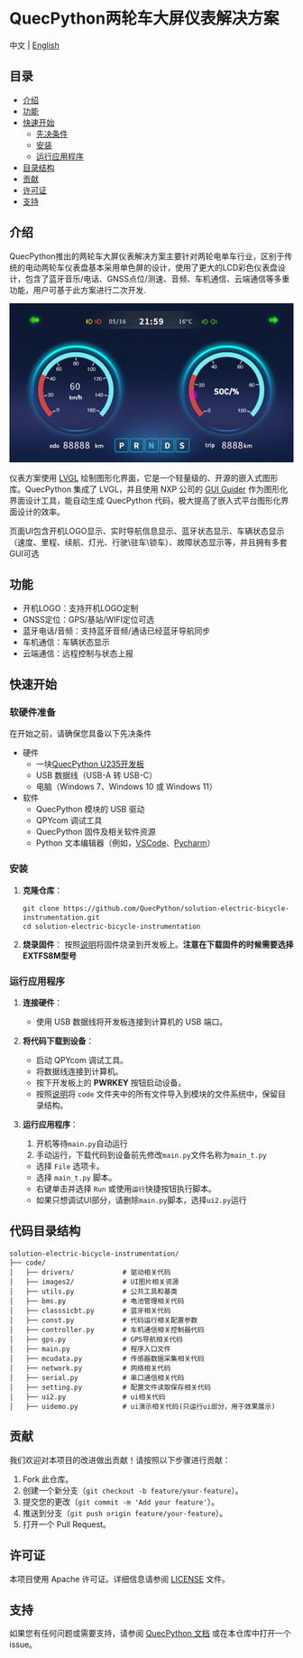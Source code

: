 # QuecPython两轮车大屏仪表解决方案
中文 | [English](README.md)

## 目录

- [介绍](#介绍)
- [功能](#功能)
- [快速开始](#快速开始)
  - [先决条件](#先决条件)
  - [安装](#安装)
  - [运行应用程序](#运行应用程序)
- [目录结构](#目录结构)
- [贡献](#贡献)
- [许可证](#许可证)
- [支持](#支持)

## 介绍

QuecPython推出的两轮车大屏仪表解决方案主要针对两轮电单车行业，区别于传统的电动两轮车仪表盘基本采用单色屏的设计，使用了更大的LCD彩色仪表盘设计，包含了蓝牙音乐/电话、GNSS点位/测速、音频、车机通信、云端通信等多重功能，用户可基于此方案进行二次开发.

![1717664083140](doc/zh/media/UI.png)

仪表方案使用 [LVGL](https://lvgl.io/) 绘制图形化界面，它是一个轻量级的、开源的嵌入式图形库。QuecPython 集成了 LVGL，并且使用 NXP 公司的 [GUI Guider](https://www.nxp.com/design/software/development-software/gui-guider:GUI-GUIDER) 作为图形化界面设计工具，能自动生成 QuecPython 代码，极大提高了嵌入式平台图形化界面设计的效率。

页面UI包含开机LOGO显示、实时导航信息显示、蓝牙状态显示、车辆状态显示（速度、里程、续航、灯光、行驶\驻车\锁车）、故障状态显示等，并且拥有多套GUI可选

## 功能

- 开机LOGO：支持开机LOGO定制
- GNSS定位：GPS/基站/WIFI定位可选
- 蓝牙电话/音频：支持蓝牙音频/通话已经蓝牙导航同步
- 车机通信：车辆状态显示
- 云端通信：远程控制与状态上报

## 快速开始

### 软硬件准备

在开始之前，请确保您具备以下先决条件

- 硬件
  - 一块[QuecPython U235开发板](https://python.quectel.com/doc/Getting_started/zh/evb/ec600u-235.html)
  - USB 数据线（USB-A 转 USB-C）
  - 电脑（Windows 7、Windows 10 或 Windows 11）
- 软件
  - QuecPython 模块的 USB 驱动
  - QPYcom 调试工具
  - QuecPython 固件及相关软件资源
  - Python 文本编辑器（例如，[VSCode](https://code.visualstudio.com/)、[Pycharm](https://www.jetbrains.com/pycharm/download/)）

### 安装

1. **克隆仓库**：

   ```
   git clone https://github.com/QuecPython/solution-electric-bicycle-instrumentation.git
   cd solution-electric-bicycle-instrumentation
   ```

2. **烧录固件**： 按照[说明](https://python.quectel.com/doc/Application_guide/dev-tools/QPYcom/qpycom-dw.html#Download-Firmware)将固件烧录到开发板上。**注意在下载固件的时候需要选择EXTFS8M型号**

### 运行应用程序

1. **连接硬件**：

   - 使用 USB 数据线将开发板连接到计算机的 USB 端口。

2. **将代码下载到设备**：

   - 启动 QPYcom 调试工具。
   - 将数据线连接到计算机。
   - 按下开发板上的 **PWRKEY** 按钮启动设备。
   - 按照[说明](https://python.quectel.com/doc/Application_guide/zh/dev-tools/QPYcom/qpycom-dw.html#Download-Script)将 `code` 文件夹中的所有文件导入到模块的文件系统中，保留目录结构。

3. **运行应用程序**：

   1. 开机等待`main.py`自动运行
   2. 手动运行，下载代码到设备前先修改`main.py`文件名称为`main_t.py`

   - 选择 `File` 选项卡。
   - 选择 `main_t.py` 脚本。
   - 右键单击并选择 `Run` 或使用`运行`快捷按钮执行脚本。
   - 如果只想调试UI部分，请删除`main.py`脚本，选择`ui2.py`运行

## 代码目录结构

```
solution-electric-bicycle-instrumentation/
├── code/
│   ├── drivers/            # 驱动相关代码
│   ├── images2/            # UI图片相关资源
│   ├── utils.py            # 公共工具和基类
│   ├── bms.py              # 电池管理相关代码
│   ├── classsicbt.py       # 蓝牙相关代码
│   ├── const.py            # 代码运行相关配置参数
│   ├── controller.py       # 车机通信相关控制器代码
│   ├── gps.py           	# GPS导航相关代码
│   ├── main.py            	# 程序入口文件
│   ├── mcudata.py          # 传感器数据采集相关代码
│   ├── network.py          # 网络相关代码
│   ├── serial.py           # 串口通信相关代码
│   ├── setting.py          # 配置文件读取保存相关代码
│   ├── ui2.py            	# ui相关代码
│   ├── uidemo.py           # ui演示相关代码(只运行ui部分，用于效果展示)
```

## 贡献

我们欢迎对本项目的改进做出贡献！请按照以下步骤进行贡献：

1. Fork 此仓库。
2. 创建一个新分支（`git checkout -b feature/your-feature`）。
3. 提交您的更改（`git commit -m 'Add your feature'`）。
4. 推送到分支（`git push origin feature/your-feature`）。
5. 打开一个 Pull Request。

## 许可证

本项目使用 Apache 许可证。详细信息请参阅 [LICENSE](https://github.com/QuecPython/solution-wearable/blob/master/LICENSE) 文件。

## 支持

如果您有任何问题或需要支持，请参阅 [QuecPython 文档](https://python.quectel.com/doc) 或在本仓库中打开一个 issue。